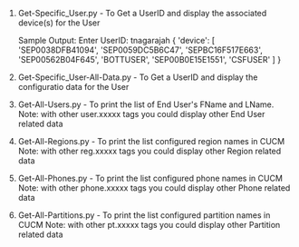 1. Get-Specific_User.py - To Get a UserID and display the associated device(s) for the User

    Sample Output:
    Enter UserID: tnagarajah
    {
        'device': [
            'SEP0038DFB41094',
            'SEP0059DC5B6C47',
            'SEPBC16F517E663',
            'SEP00562B04F645',
            'BOTTUSER',
            'SEP00B0E15E1551',
            'CSFUSER'
        ]
    }

2. Get-Specific_User-All-Data.py - To Get a UserID and display the configuratio data for the User

3. Get-All-Users.py - To print the list of End User's FName and LName.
   Note: with other user.xxxxx tags you could display other End User related data

4. Get-All-Regions.py - To print the list configured region names in CUCM
   Note: with other reg.xxxxx tags you could display other Region related data

5. Get-All-Phones.py - To print the list configured phone names in CUCM
   Note: with other phone.xxxxx tags you could display other Phone related data

6. Get-All-Partitions.py - To print the list configured partition names in CUCM
   Note: with other pt.xxxxx tags you could display other Partition related data

